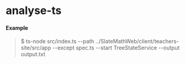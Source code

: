 # analyse-ts

#### Example
> $ ts-node src/index.ts --path ../SlateMathWeb/client/teachers-site/src/app --except spec.ts --start TreeStateService --output output.txt